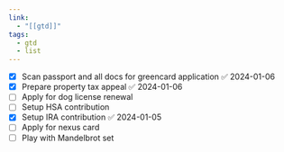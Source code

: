 ```yaml
---
link:
  - "[[gtd]]"
tags:
  - gtd
  - list
---
```

- [x] Scan passport and all docs for greencard application ✅ 2024-01-06
- [x] Prepare property tax appeal ✅ 2024-01-06
- [ ] Apply for dog license renewal
- [ ] Setup HSA contribution
- [x] Setup IRA contribution ✅ 2024-01-05
- [ ] Apply for nexus card 
- [ ] Play with Mandelbrot set